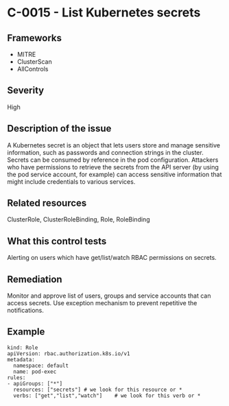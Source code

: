 # C-0015 - List Kubernetes secrets

## Frameworks
* MITRE
* ClusterScan
* AllControls
 
## Severity
High

## Description of the issue
A Kubernetes secret is an object that lets users store and manage sensitive information, such as passwords and connection strings in the cluster. Secrets can be consumed by reference in the pod configuration. Attackers who have permissions to retrieve the secrets from the API server (by using the pod service account, for example) can access sensitive information that might include credentials to various services.
 
## Related resources
ClusterRole, ClusterRoleBinding, Role, RoleBinding
 
## What this control tests 
Alerting on users  which have get/list/watch RBAC permissions on secrets. 
 
## Remediation
Monitor and approve list of users, groups and service accounts that can access secrets. Use exception mechanism to prevent repetitive the notifications.
 
## Example
```
kind: Role
apiVersion: rbac.authorization.k8s.io/v1
metadata:
  namespace: default
  name: pod-exec
rules:
- apiGroups: ["*"]
  resources: ["secrets"] # we look for this resource or *
  verbs: ["get","list","watch"]	   # we look for this verb or * 	
```
